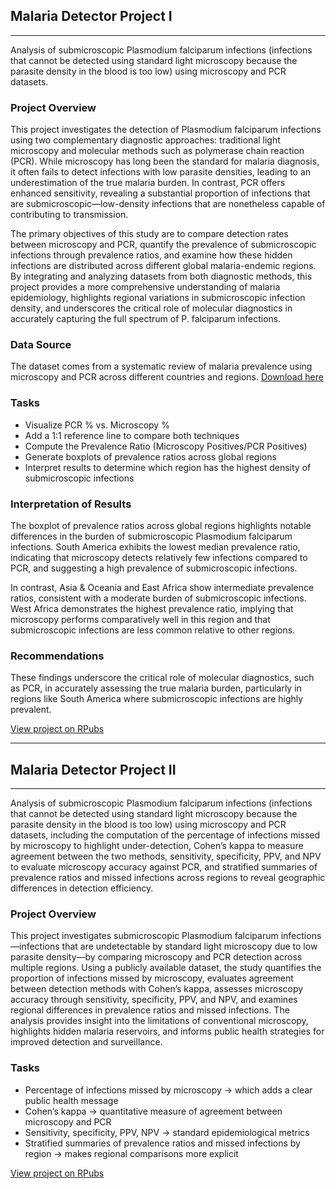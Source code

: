 ## Malaria Detector Project I

---

Analysis of submicroscopic Plasmodium falciparum infections (infections that cannot be detected using standard light microscopy because the parasite density in the blood is too low) using microscopy and PCR datasets.

### Project  Overview
This project investigates the detection of Plasmodium falciparum infections using two complementary diagnostic approaches: traditional light microscopy and molecular methods such as polymerase chain reaction (PCR). While microscopy has long been the standard for malaria diagnosis, it often fails to detect infections with low parasite densities, leading to an underestimation of the true malaria burden. In contrast, PCR offers enhanced sensitivity, revealing a substantial proportion of infections that are submicroscopic—low-density infections that are nonetheless capable of contributing to transmission.

The primary objectives of this study are to compare detection rates between microscopy and PCR, quantify the prevalence of submicroscopic infections through prevalence ratios, and examine how these hidden infections are distributed across different global malaria-endemic regions. By integrating and analyzing datasets from both diagnostic methods, this project provides a more comprehensive understanding of malaria epidemiology, highlights regional variations in submicroscopic infection density, and underscores the critical role of molecular diagnostics in accurately capturing the full spectrum of P. falciparum infections.

### Data Source
The dataset comes from a systematic review of malaria prevalence using microscopy and PCR across different countries and regions. [Download here]( https://raw.githubusercontent.com/HackBio-Internship/public_datasets/main/R/lancet_malaria.txt)


### Tasks
- Visualize PCR % vs. Microscopy %
- Add a 1:1 reference line to compare both techniques
- Compute the Prevalence Ratio (Microscopy Positives/PCR Positives)
- Generate boxplots of prevalence ratios across global regions
- Interpret results to determine which region has the highest density of submicroscopic infections

### Interpretation of Results
The boxplot of prevalence ratios across global regions highlights notable differences in the burden of submicroscopic Plasmodium falciparum infections. South America exhibits the lowest median prevalence ratio, indicating that microscopy detects relatively few infections compared to PCR, and suggesting a high prevalence of submicroscopic infections.

In contrast, Asia & Oceania and East Africa show intermediate prevalence ratios, consistent with a moderate burden of submicroscopic infections. West Africa demonstrates the highest prevalence ratio, implying that microscopy performs comparatively well in this region and that submicroscopic infections are less common relative to other regions.

### Recommendations
These findings underscore the critical role of molecular diagnostics, such as PCR, in accurately assessing the true malaria burden, particularly in regions like South America where submicroscopic infections are highly prevalent.

[View project on RPubs](https://rpubs.com/Akinjide/1343701)

---

## Malaria Detector Project II
---

Analysis of submicroscopic Plasmodium falciparum infections (infections that cannot be detected using standard light microscopy because the parasite density in the blood is too low) using microscopy and PCR datasets, including the computation of the percentage of infections missed by microscopy to highlight under-detection, Cohen’s kappa to measure agreement between the two methods, sensitivity, specificity, PPV, and NPV to evaluate microscopy accuracy against PCR, and stratified summaries of prevalence ratios and missed infections across regions to reveal geographic differences in detection efficiency.

### Project Overview
This project investigates submicroscopic Plasmodium falciparum infections—infections that are undetectable by standard light microscopy due to low parasite density—by comparing microscopy and PCR detection across multiple regions. Using a publicly available dataset, the study quantifies the proportion of infections missed by microscopy, evaluates agreement between detection methods with Cohen’s kappa, assesses microscopy accuracy through sensitivity, specificity, PPV, and NPV, and examines regional differences in prevalence ratios and missed infections. The analysis provides insight into the limitations of conventional microscopy, highlights hidden malaria reservoirs, and informs public health strategies for improved detection and surveillance.

### Tasks
- Percentage of infections missed by microscopy → which adds a clear public health message 
- Cohen’s kappa → quantitative measure of agreement between microscopy and PCR 
- Sensitivity, specificity, PPV, NPV → standard epidemiological metrics 
- Stratified summaries of prevalence ratios and missed infections by region → makes regional comparisons more explicit

[View project on RPubs](https://rpubs.com/Akinjide/1345793)
